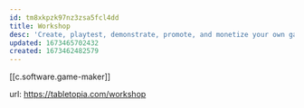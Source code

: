 ```yaml
---
id: tm8xkpzk97nz3zsa5fcl4dd
title: Workshop
desc: 'Create, playtest, demonstrate, promote, and monetize your own games'
updated: 1673465702432
created: 1673462482579
---
```


[[c.software.game-maker]]

url: https://tabletopia.com/workshop
